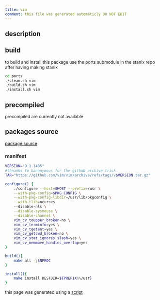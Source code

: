 ```yaml
---
title: vim
comment: this file was generated automaticly DO NOT EDIT
---
```

## description

## build
to build and install this package use the ports submodule in the stanix repo
after having making stanix
```sh
cd ports
./clean.sh vim
./build.sh vim
./install.sh vim
```

## precompiled
precompiled are currently not available

## packages source
[package source](https://github.com/tayoky/ports/tree/main/ports/vim)  

### manifest
```bash
VERSION="9.1.1485"
#thnanks to bananymous for the github archive trick
TAR="https://github.com/vim/vim/archive/refs/tags/v$VERSION.tar.gz"

configure() {
	./configure --host=$HOST --prefix=/usr \
	--with-pkg-config=$PKG_CONFIG \
	--with-pkg-config-libdir=/usr/lib/pkgconfig \
	--with-tlib=ncurses
	--disable-nls \
	--disable-sysmouse \
	--disable-channel \ 
	vim_cv_toupper_broken=no \
	vim_cv_terminfo=yes \
	vim_cv_tgetent=yes \
	vim_cv_getcwd_broken=no \
	vim_cv_stat_ignores_slash=yes \
	vim_cv_memmove_handles_overlap=yes
}

build(){
	make all -j$NPROC
}

install(){
	make install DESTDIR=${PREFIX%%/usr}
}
```

this page was generated using a [script](../../update-packages.md)
